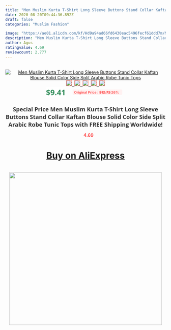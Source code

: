 ```yaml
---
title: "Men Muslim Kurta T-Shirt Long Sleeve Buttons Stand Collar Kaftan Blouse Solid Color Side Split Arabic Robe Tunic Tops"
date: 2020-08-20T09:44:36.892Z
draft: false
categories: "Muslim Fashion"

image: "https://ae01.alicdn.com/kf/Hd9a94ad66fd6430eac5496fecf61ddd7m/Men-Muslim-Kurta-T-Shirt-Long-Sleeve-Buttons-Stand-Collar-Kaftan-Blouse-Solid-Color-Side-Split.jpg"
description: "Men Muslim Kurta T-Shirt Long Sleeve Buttons Stand Collar Kaftan Blouse Solid Color Side Split Arabic Robe Tunic Tops"
author: Agus
ratingvalue: 4.69
reviewcount: 2.777
---
```

<br>
<div style="text-align: center;">
<a href="https://s.click.aliexpress.com/e/_AcygZX" target="_blank" rel="nofollow noopener noreferrer"><img alt="Men Muslim Kurta T-Shirt Long Sleeve Buttons Stand Collar Kaftan Blouse Solid Color Side Split Arabic Robe Tunic Tops" class="magnifier-image" src="https://ae01.alicdn.com/kf/Hd9a94ad66fd6430eac5496fecf61ddd7m/Men-Muslim-Kurta-T-Shirt-Long-Sleeve-Buttons-Stand-Collar-Kaftan-Blouse-Solid-Color-Side-Split.jpg_640x640.jpg">
<br>
<img style="border:1px solid salmon" src="https://ae01.alicdn.com/kf/Hd9a94ad66fd6430eac5496fecf61ddd7m/Men-Muslim-Kurta-T-Shirt-Long-Sleeve-Buttons-Stand-Collar-Kaftan-Blouse-Solid-Color-Side-Split.jpg_120x120.jpg">&nbsp;&nbsp;<img style="border:1px solid salmon" src="https://ae01.alicdn.com/kf/Hdbd1265ceeb54e08a549059c2b5e2a347/Men-Muslim-Kurta-T-Shirt-Long-Sleeve-Buttons-Stand-Collar-Kaftan-Blouse-Solid-Color-Side-Split.jpg_120x120.jpg">&nbsp;&nbsp;<img style="border:1px solid salmon" src="https://ae01.alicdn.com/kf/He98041fb2b464bb99cda57d8fc796a5cU/Men-Muslim-Kurta-T-Shirt-Long-Sleeve-Buttons-Stand-Collar-Kaftan-Blouse-Solid-Color-Side-Split.jpg_120x120.jpg">&nbsp;&nbsp;<img style="border:1px solid salmon" src="https://ae01.alicdn.com/kf/H3842547a763947f5825be429bb2c55eee/Men-Muslim-Kurta-T-Shirt-Long-Sleeve-Buttons-Stand-Collar-Kaftan-Blouse-Solid-Color-Side-Split.jpg_120x120.jpg">&nbsp;&nbsp;<img style="border:1px solid salmon" src="https://ae01.alicdn.com/kf/Hbc63fa7a7409463ba4f0248e2f17702aH/Men-Muslim-Kurta-T-Shirt-Long-Sleeve-Buttons-Stand-Collar-Kaftan-Blouse-Solid-Color-Side-Split.jpg_120x120.jpg"></a></div><br0>
<div style="text-align: center;"><span style="background-color: white; border: 0px; box-sizing: border-box; color: seagreen; display: inline-block; font-family: &quot;open sans&quot; , &quot;arial&quot; , &quot;helvetica&quot; , sans-serif , &quot;heiti&quot;; font-size: 24px; font-stretch: inherit; font-weight: 700; line-height: inherit; margin: 0px 10px 0px 0px; padding: 0px; vertical-align: middle;">$9.41 </span>
<span style="background: rgb(255 , 241 , 241); border-radius: 3px; border: 0px; box-sizing: border-box; color: #ff4747; display: inline-block; font-family: inherit; font-size: 12px; font-stretch: inherit; font-style: inherit; font-variant: inherit; font-weight: 600; line-height: inherit; margin: 0px; padding: 2px 5px; transform: scale(0.9); vertical-align: middle;">Original Price : <b style="text-decoration: line-through;">$12.72 </b> 26%&nbsp;&nbsp;</span></div>
<h1 style="color: #333333; display: inline-block; font-family: &quot;open sans&quot; , &quot;arial&quot; , &quot;helvetica&quot; , sans-serif , &quot;heiti&quot;; font-size: 18px; font-stretch: inherit; font-weight: 700; text-align: center;">Special Price Men Muslim Kurta T-Shirt Long Sleeve Buttons Stand Collar Kaftan Blouse Solid Color Side Split Arabic Robe Tunic Tops with FREE Shipping Worldwide!</h1>
<div style="color: #ff4747; text-align: center;">
<img src="https://4.bp.blogspot.com/-M0ZcTcb-5uY/XleCXlxnR4I/AAAAAAAAAEc/OrjgMkXV1oMQFaCRZj5HQwOCBcu3w1FegCPcBGAYYCw/s1600/star.png" style="height: 15px;">&nbsp;<b>4.69</b></div>
<div class="button_cont" align="center"><a class="buynow_a" href="https://s.click.aliexpress.com/e/_AcygZX" target="_blank" rel="nofollow noopener noreferrer"><H1>Buy on AliExpress</H1></a></div><br>
<div class="separator" style="clear: both; text-align: center;">
<img src="https://lh3.googleusercontent.com/-pTy5HemUv9M/XlePHvY0dAI/AAAAAAAAAE4/0nX5iRUoIWY8eMW9Dpxeirr157OZliDIgCLcBGAsYHQ/s1600/badge.gif" width="480">
</div>
